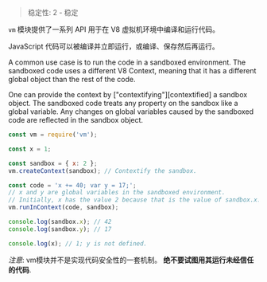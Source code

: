 
> 稳定性: 2 - 稳定

<!--name=vm-->

`vm` 模块提供了一系列 API 用于在 V8 虚拟机环境中编译和运行代码。

JavaScript 代码可以被编译并立即运行，或编译、保存然后再运行。

A common use case is to run the code in a sandboxed environment.
The sandboxed code uses a different V8 Context, meaning that
it has a different global object than the rest of the code.

One can provide the context by ["contextifying"][contextified] a sandbox
object. The sandboxed code treats any property on the sandbox like a
global variable. Any changes on global variables caused by the sandboxed
code are reflected in the sandbox object.

```js
const vm = require('vm');

const x = 1;

const sandbox = { x: 2 };
vm.createContext(sandbox); // Contextify the sandbox.

const code = 'x += 40; var y = 17;';
// x and y are global variables in the sandboxed environment.
// Initially, x has the value 2 because that is the value of sandbox.x.
vm.runInContext(code, sandbox);

console.log(sandbox.x); // 42
console.log(sandbox.y); // 17

console.log(x); // 1; y is not defined.
```

*注意*: vm模块并不是实现代码安全性的一套机制。
**绝不要试图用其运行未经信任的代码**.

